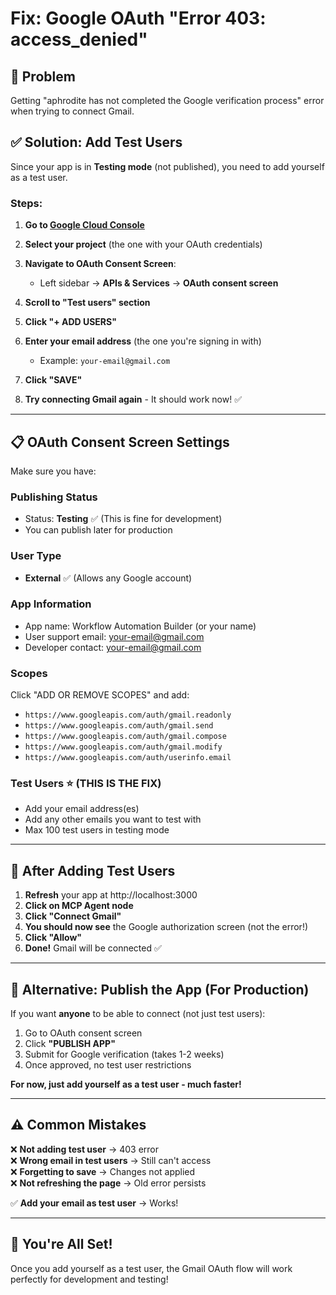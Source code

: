 # Fix: Google OAuth "Error 403: access_denied"

## 🚨 Problem

Getting "aphrodite has not completed the Google verification process" error when trying to connect Gmail.

## ✅ Solution: Add Test Users

Since your app is in **Testing mode** (not published), you need to add yourself as a test user.

### Steps:

1. **Go to [Google Cloud Console](https://console.cloud.google.com/)**

2. **Select your project** (the one with your OAuth credentials)

3. **Navigate to OAuth Consent Screen**:

   - Left sidebar → **APIs & Services** → **OAuth consent screen**

4. **Scroll to "Test users" section**

5. **Click "+ ADD USERS"**

6. **Enter your email address** (the one you're signing in with)

   - Example: `your-email@gmail.com`

7. **Click "SAVE"**

8. **Try connecting Gmail again** - It should work now! ✅

---

## 📋 OAuth Consent Screen Settings

Make sure you have:

### **Publishing Status**

- Status: **Testing** ✅ (This is fine for development)
- You can publish later for production

### **User Type**

- **External** ✅ (Allows any Google account)

### **App Information**

- App name: Workflow Automation Builder (or your name)
- User support email: your-email@gmail.com
- Developer contact: your-email@gmail.com

### **Scopes**

Click "ADD OR REMOVE SCOPES" and add:

- `https://www.googleapis.com/auth/gmail.readonly`
- `https://www.googleapis.com/auth/gmail.send`
- `https://www.googleapis.com/auth/gmail.compose`
- `https://www.googleapis.com/auth/gmail.modify`
- `https://www.googleapis.com/auth/userinfo.email`

### **Test Users** ⭐ (THIS IS THE FIX)

- Add your email address(es)
- Add any other emails you want to test with
- Max 100 test users in testing mode

---

## 🚀 After Adding Test Users

1. **Refresh** your app at http://localhost:3000
2. **Click on MCP Agent node**
3. **Click "Connect Gmail"**
4. **You should now see** the Google authorization screen (not the error!)
5. **Click "Allow"**
6. **Done!** Gmail will be connected ✅

---

## 🔄 Alternative: Publish the App (For Production)

If you want **anyone** to be able to connect (not just test users):

1. Go to OAuth consent screen
2. Click **"PUBLISH APP"**
3. Submit for Google verification (takes 1-2 weeks)
4. Once approved, no test user restrictions

**For now, just add yourself as a test user - much faster!**

---

## ⚠️ Common Mistakes

❌ **Not adding test user** → 403 error  
❌ **Wrong email in test users** → Still can't access  
❌ **Forgetting to save** → Changes not applied  
❌ **Not refreshing the page** → Old error persists

✅ **Add your email as test user** → Works!

---

## 🎉 You're All Set!

Once you add yourself as a test user, the Gmail OAuth flow will work perfectly for development and testing!
